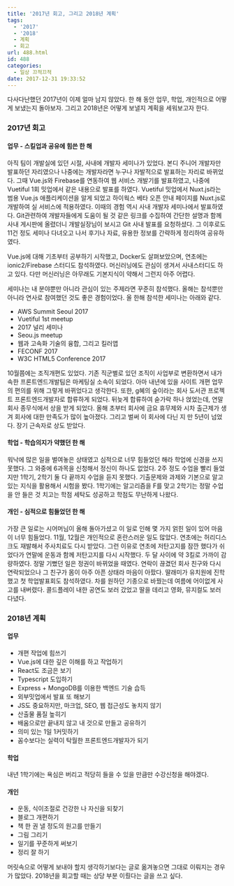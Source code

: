 ```yaml
---
title: '2017년 회고, 그리고 2018년 계획'
tags:
  - '2017'
  - '2018'
  - 계획
  - 회고
url: 488.html
id: 488
categories:
  - 일상 끄적끄적
date: 2017-12-31 19:33:52
---
```


다사다난했던 2017년이 이제 얼마 남지 않았다. 한 해 동안 업무, 학업, 개인적으로 어떻게 보냈는지 돌아보자. 그리고 2018년은 어떻게 보낼지 계획을 세워보고자 한다.

### 2017년 회고

#### 업무 \- 스킬업과 공유에 힘쓴 한 해

아직 팀이 개발실에 있던 시절, 사내에 개발자 세미나가 있었다. 본디 주니어 개발자만 발표하던 자리였으나 나중에는 개발자라면 누구나 자발적으로 발표하는 자리로 바뀌었다. 그때 Vue.js와 Firebase를 연동하여 웹 서비스 개발기를 발표하였고, 나중에 Vuetiful 1회 밋업에서 같은 내용으로 발표를 하였다. Vuetiful 밋업에서 Nuxt.js라는 범용 Vue.js 애플리케이션을 알게 되었고 하이웍스 베타 오픈 안내 페이지를 Nuxt.js로 개발하여 실 서비스에 적용하였다. 이때의 경험 역시 사내 개발자 세미나에서 발표하였다. Git관련하여 개발자들에게 도움이 될 것 같은 링크를 수집하여 간단한 설명과 함께 사내 게시판에 올렸더니 개발실장님이 보시고 Git 사내 발표를 요청하셨다. 그 이후로도 11건 정도 세미나 다녀오고 나서 후기나 자료, 유용한 정보를 간략하게 정리하여 공유하였다.

Vue.js에 대해 기초부터 공부하기 시작했고, Docker도 살펴보았으며, 연초에는 ionic2/Firebase 스터디도 참석하였다. 머신러닝에도 관심이 생겨서 사내스터디도 하고 있다. 다만 머신러닝은 아무래도 기본지식이 약해서 그런지 아주 어렵다.

세미나는 내 분야뿐만 아니라 관심이 있는 주제라면 꾸준히 참석했다. 올해는 참석뿐만 아니라 연사로 참여했던 것도 좋은 경험이었다. 올 한해 참석한 세미나는 아래와 같다.

*   AWS Summit Seoul 2017
*   Vuetiful 1st meetup
*   2017 널리 세미나
*   Seou.js meetup
*   웹과 고속화 기술의 융합, 그리고 킬러앱
*   FECONF 2017
*   W3C HTML5 Conference 2017

10월쯤에는 조직개편도 있었다. 기존 직군별로 있던 조직이 사업부로 변환하면서 내가 속한 프론트엔드개발팀은 마케팅실 소속이 되었다. 아마 내년에 있을 사이트 개편 업무의 편의를 위해 그렇게 바뀌었다고 생각한다. 또한, g혜의 숲이라는 회사 도서관 프로젝트 프론트엔드개발자로 합류하게 되었다. 뒤늦게 합류하여 숟가락 하나 얹었는데, 연말 회사 종무식에서 상을 받게 되었다. 올해 초부터 회사에 금요 휴무제와 시차 출근제가 생겨 회사에 대한 만족도가 많이 높아졌다. 그리고 벌써 이 회사에 다닌 지 만 5년이 넘었다. 장기 근속자로 상도 받았다.

#### 학업 \- 학습의지가 약했던 한 해

워낙에 많은 일을 벌여놓은 상태였고 심적으로 너무 힘들었던 해라 학업에 신경을 쓰지 못했다. 그 와중에 6과목을 신청해서 정신이 하나도 없었다. 2주 정도 수업을 빨리 들었지만 1학기, 2학기 둘 다 끝까지 수업을 듣지 못했다. 기출문제와 과제와 기본으로 알고 있는 지식을 활용해서 시험을 봤다. 1학기에는 알고리즘을 F를 맞고 2학기는 정말 수업을 안 들은 것 치고는 학점 세탁도 성공하고 학점도 무난하게 나왔다.

#### 개인 \- 심적으로 힘들었던 한 해

가장 큰 일로는 시어머님이 올해 돌아가셨고 이 일로 인해 몇 가지 얽힌 일이 있어 마음이 너무 힘들었다. 11월, 12월은 개인적으로 혼란스러운 일도 많았다. 연초에는 허리디스크도 재발해서 주사치료도 다시 받았다. 그런 이유로 연초에 저탄고지를 잠깐 했다가 쉬었다가 연말에 운동과 함께 저탄고지를 다시 시작했다. 두 달 사이에 약 3킬로 가까이 감량하였다. 정말 기뻤던 일은 정권이 바뀌었을 때였다. 연락이 끊겼던 회사 친구와 다시 연락되었으나 그 친구가 몸이 아주 아픈 상태라 마음이 아팠다. 딸래미가 유치원에 진학했고 첫 학업발표회도 참석하였다. 차를 원하던 기종으로 바꿨는데 여름에 어이없게 사고를 내버렸다. 콜드플레이 내한 공연도 보러 갔었고 딸을 데리고 영화, 뮤지컬도 보러 다녔다.

### 2018년 계획

#### 업무

*   개편 작업에 힘쓰기
*   Vue.js에 대한 깊은 이해를 하고 작업하기
*   React도 조금은 보기
*   Typescript 도입하기
*   Express + MongoDB를 이용한 백엔드 기술 습득
*   외부밋업에서 발표 또 해보기
*   JS도 중요하지만, 마크업, SEO, 웹 접근성도 놓치지 않기
*   산출물 품질 높히기
*   배움으로만 끝내지 않고 내 것으로 만들고 공유하기
*   의미 있는 1일 1커밋하기
*   꼼수보다는 실력이 탁월한 프론트엔드개발자가 되기

#### 학업

내년 1학기에는 욕심은 버리고 적당히 들을 수 있을 만큼만 수강신청을 해야겠다.

#### 개인

*   운동, 식이조절로 건강한 나 자신을 되찾기
*   블로그 개편하기
*   책 한 권 낼 정도의 원고를 만들기
*   그림 그리기
*   일기를 꾸준하게 써보기
*   정리 잘 하기

머릿속으로 어떻게 보내야 할지 생각하기보다는 글로 옮겨놓으면 그대로 이뤄지는 경우가 많았다. 2018년을 회고할 때는 상당 부분 이뤘다는 글을 쓰고 싶다.